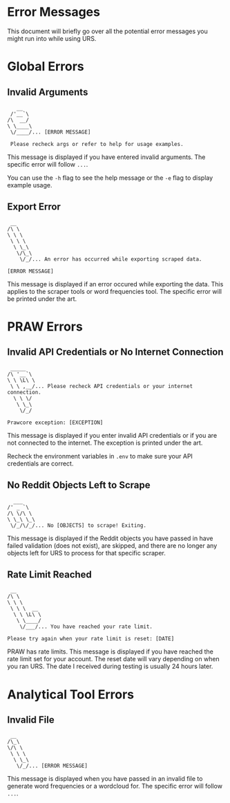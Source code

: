 # Error Messages

This document will briefly go over all the potential error messages you might run into while using URS. 

# Global Errors

## Invalid Arguments

       __   
     /'__`\ 
    /\  __/ 
    \ \____\
     \/____/... [ERROR MESSAGE]
     
     Please recheck args or refer to help for usage examples.

This message is displayed if you have entered invalid arguments. The specific error will follow `...`. 

You can use the `-h` flag to see the help message or the `-e` flag to display example usage.

## Export Error

     __     
    /\ \    
    \ \ \   
     \ \ \  
      \ \_\ 
       \/\_\
        \/_/... An error has occurred while exporting scraped data.
        
    [ERROR MESSAGE]

This message is displayed if an error occured while exporting the data. This applies to the scraper tools or word frequencies tool. The specific error will be printed under the art.

# PRAW Errors

## Invalid API Credentials or No Internet Connection

     _____   
    /\ '__`\ 
    \ \ \L\ \
     \ \ ,__/... Please recheck API credentials or your internet connection.
      \ \ \/ 
       \ \_\ 
        \/_/

    Prawcore exception: [EXCEPTION]

This message is displayed if you enter invalid API credentials or if you are not connected to the internet. The exception is printed under the art.

Recheck the environment variables in `.env` to make sure your API credentials are correct.

## No Reddit Objects Left to Scrape

      ___    
    /' _ `\  
    /\ \/\ \ 
    \ \_\ \_\
     \/_/\/_/... No [OBJECTS] to scrape! Exiting.

This message is displayed if the Reddit objects you have passed in have failed validation (does not exist), are skipped, and there are no longer any objects left for URS to process for that specific scraper.

## Rate Limit Reached

     __        
    /\ \       
    \ \ \      
     \ \ \  __ 
      \ \ \L\ \
       \ \____/
        \/___/... You have reached your rate limit.

    Please try again when your rate limit is reset: [DATE]

PRAW has rate limits. This message is displayed if you have reached the rate limit set for your account. The reset date will vary depending on when you ran URS. The date I received during testing is usually 24 hours later.

# Analytical Tool Errors

## Invalid File

     __    
    /\_\   
    \/\ \  
     \ \ \ 
      \ \_\
       \/_/... [ERROR MESSAGE]

This message is displayed when you have passed in an invalid file to generate word frequencies or a wordcloud for. The specific error will follow `...`.
